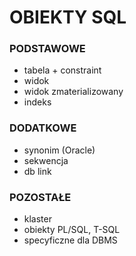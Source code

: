 # OBIEKTY SQL

### PODSTAWOWE

- tabela + constraint
- widok
- widok zmaterializowany
- indeks

### DODATKOWE

- synonim (Oracle)
- sekwencja
- db link

### POZOSTAŁE

- klaster
- obiekty PL/SQL, T-SQL
- specyficzne dla DBMS

